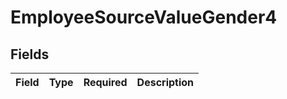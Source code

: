 # EmployeeSourceValueGender4


## Fields

| Field       | Type        | Required    | Description |
| ----------- | ----------- | ----------- | ----------- |